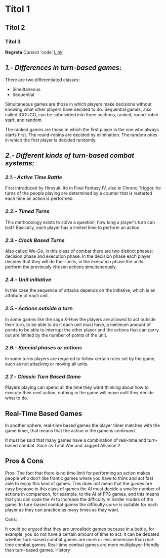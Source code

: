 # Títol 1
## Títol 2
### Títol 3
**Negreta** _Cursiva_ 'code'
[Link](https://google.com)

## _1.- Differences in turn-based games:_

There are two differentiated classes:
- Simultaneous.
- Sequential.

Simultaneous games are those in which players make decisions without knowing what other players have decided to do.
Sequential games, also called IGOUGO, can be subdivided into three sections, ranked, round-robin start, and random.

The ranked games are those in which the first player is the one who always starts first.
The round-robins are decided by elimination.
The random ones in which the first player is decided randomly.

## _2.- Different kinds of turn-based combat systems:_

### _2.1.- Active Time Battle_
First introduced by Hiroyuki Ito in Final Fantasy IV, also in Chrono Trigger, he turns of the people playing are determined by a counter that is restarted each time an action is performed.

### _2.2.- Timed Turns_
This methodology exists to solve a question, how long a player's turn can last? Basically, each player has a limited time to perform an action.

### _2.3.- Clock Based Turns_
Also called We-Go, in this class of combat there are two distinct phases: decision phase and execution phase. In the decision phase each player decides that they will do their units, in the execution phase the units perform the previously chosen actions simultaneously.

### _2.4.- Unit initiative_
In this case the sequence of attacks depends on the initiative, which is an attribute of each unit.

### _2.5.- Actions outside a turn_
In some games like the saga X-How the players are allowed to act outside their turn, to be able to do it each unit must have, a minimum amount of points to be able to interrupt the other player and the actions that can carry out are limited by the number of points of the unit.

### _2.6.- Special phases or actions_
In some turns players are required to follow certain rules set by the game, such as not attacking or moving all units.

### _2.7.- Classic Turn Based Game_
Players playing can spend all the time they want thinking about how to execute their next action, nothing in the game will move until they decide what to do.

## Real-Time Based Games

In another sphere, real-time based games the player timer matches with the game timer, that means that the action in the game is continued.

It must be said that many games have a combination of real-time and turn-based combat. Such as Total War and Jagged Alliance 2.

## Pros & Cons

Pros:
The fact that there is no time limit for performing an action makes people who don’t like frantic games where you have to think and act fast able to enjoy this kind of games.
This does not mean that the games are easy because in this class of games the AI must decide a smaller number of actions in comparison, for example, to the AI of FPS games, and this means that you can code the AI to increase the difficulty in harder modes of the game.
In turn-based combat games the difficulty curve is suitable for each player as they can practice as many times as they want.

Cons:

It could be argued that they are unrealistic games because in a battle, for example, you do not have a certain amount of time to act.
it can be debated whether turn-based combat games are more or less immersive than real-time combat games.
Real-time combat games are more multiplayer-friendly than turn-based games.
History
